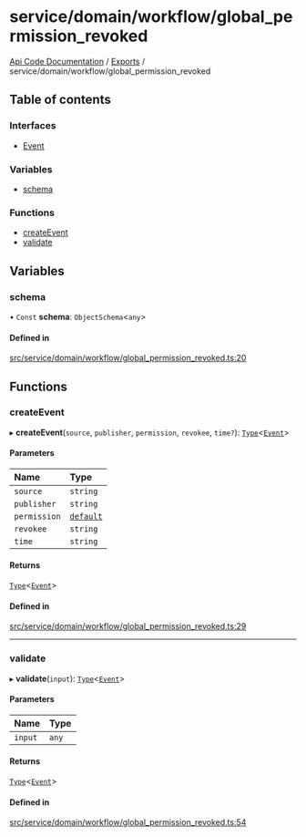 # service/domain/workflow/global\_permission\_revoked
 
[Api Code Documentation](../README.md) / [Exports](../modules.md) / service/domain/workflow/global\_permission\_revoked

## Table of contents

### Interfaces

- [Event](../interfaces/service_domain_workflow_global_permission_revoked.Event.md)

### Variables

- [schema](service_domain_workflow_global_permission_revoked.md#schema)

### Functions

- [createEvent](service_domain_workflow_global_permission_revoked.md#createevent)
- [validate](service_domain_workflow_global_permission_revoked.md#validate)

## Variables

### schema

• `Const` **schema**: `ObjectSchema`<`any`\>

#### Defined in

[src/service/domain/workflow/global_permission_revoked.ts:20](https://github.com/openkfw/TruBudget/blob/0804644/api/src/service/domain/workflow/global_permission_revoked.ts#L20)

## Functions

### createEvent

▸ **createEvent**(`source`, `publisher`, `permission`, `revokee`, `time?`): [`Type`](result.md#type)<[`Event`](../interfaces/service_domain_workflow_global_permission_revoked.Event.md)\>

#### Parameters

| Name | Type |
| :------ | :------ |
| `source` | `string` |
| `publisher` | `string` |
| `permission` | [`default`](authz_intents.md#default) |
| `revokee` | `string` |
| `time` | `string` |

#### Returns

[`Type`](result.md#type)<[`Event`](../interfaces/service_domain_workflow_global_permission_revoked.Event.md)\>

#### Defined in

[src/service/domain/workflow/global_permission_revoked.ts:29](https://github.com/openkfw/TruBudget/blob/0804644/api/src/service/domain/workflow/global_permission_revoked.ts#L29)

___

### validate

▸ **validate**(`input`): [`Type`](result.md#type)<[`Event`](../interfaces/service_domain_workflow_global_permission_revoked.Event.md)\>

#### Parameters

| Name | Type |
| :------ | :------ |
| `input` | `any` |

#### Returns

[`Type`](result.md#type)<[`Event`](../interfaces/service_domain_workflow_global_permission_revoked.Event.md)\>

#### Defined in

[src/service/domain/workflow/global_permission_revoked.ts:54](https://github.com/openkfw/TruBudget/blob/0804644/api/src/service/domain/workflow/global_permission_revoked.ts#L54)
